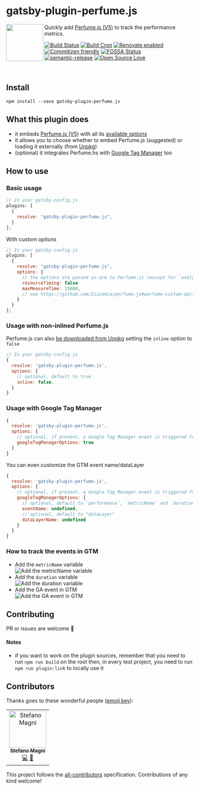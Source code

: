 # gatsby-plugin-perfume.js

<a href="http://www.perfumejs.com/">
  <img src="https://raw.githubusercontent.com/Zizzamia/perfume.js/master/docs/src/assets/perfume-logo-v2-1-2.png" align="left" width="100" />
</a>

Quickly add [Perfume.js (V5)](https://github.com/zizzamia/perfume.js) to track the performance metrics.

[![Build Status](https://travis-ci.com/NoriSte/gatsby-plugin-perfume.js.svg?branch=master)](https://travis-ci.com/NoriSte/gatsby-plugin-perfume.js)
[![Build Cron](https://img.shields.io/badge/build%20cron-weekly-44cc11.svg)](https://travis-ci.com/NoriSte/gatsby-plugin-perfume.js)
[![Renovate enabled](https://img.shields.io/badge/renovate-enabled-brightgreen.svg)](https://renovatebot.com/)
<br />
[![Commitizen friendly](https://img.shields.io/badge/commitizen-friendly-brightgreen.svg)](http://commitizen.github.io/cz-cli/)
[![FOSSA Status](https://app.fossa.com/api/projects/git%2Bgithub.com%2FNoriSte%2Fgatsby-plugin-perfume.js.svg?type=shield)](https://app.fossa.com/projects/git%2Bgithub.com%2FNoriSte%2Fgatsby-plugin-perfume.js?ref=badge_shield)
<br />
[![semantic-release](https://img.shields.io/badge/%20%20%F0%9F%93%A6%F0%9F%9A%80-semantic--release-e10079.svg)](https://github.com/semantic-release/semantic-release)
[![Open Source
Love](https://badges.frapsoft.com/os/mit/mit.svg?v=102)](https://github.com/ellerbrock/open-source-badge/)

<div style="clear:both" />
<br />

## Install

`npm install --save gatsby-plugin-perfume.js`

## What this plugin does

- it embeds [Perfume.js (V5)](https://github.com/Zizzamia/perfume.js) with all its [available options](https://github.com/Zizzamia/perfume.js#perfume-custom-options)
- it allows you to choose whether to embed Perfume.js (suggested) or loading it externally (from [Unpkg](https://unpkg.com))
- (optional) it integrates Perfume.hs with [Google Tag Manager](https://tagmanager.google.com) too

## How to use

### Basic usage

```javascript
// In your gatsby-config.js
plugins: [
  {
    resolve: "gatsby-plugin-perfume.js",
  }
];
```

With custom options

```javascript
// In your gatsby-config.js
plugins: [
  {
    resolve: "gatsby-plugin-perfume.js",
    options: {
      // the options are passed as-are to Perfume.js (except for `analyticsTracker`)
      resourceTiming: false
      maxMeasureTime: 15000,
      // see https://github.com/Zizzamia/perfume.js#perfume-custom-options for all the available options
    }
  }
];
```

### Usage with non-inlined Perfume.js

Perfume.js can also [be downloaded from
Unpkg](https://unpkg.com/perfume.js/dist/perfume.umd.min.js) setting the `inline` option to `false`

```javascript
// In your gatsby-config.js
{
  resolve: 'gatsby-plugin-perfume.js',
  options: {
    // optional, default to true
    inline: false,
  }
}
```

### Usage with Google Tag Manager

```javascript
{
  resolve: 'gatsby-plugin-perfume.js',
  options: {
    // optional, if present, a Google Tag Manager event is triggered for every specified performance metric (the event is `performance`)
    googleTagManagerOptions: true
  }
}
```

You can even customize the GTM event name/dataLayer

```javascript
{
  resolve: 'gatsby-plugin-perfume.js',
  options: {
    // optional, if present, a Google Tag Manager event is triggered for every specified performance metric
    googleTagManagerOptions: {
      // optional, default to `performance`, `metricName` and `duration` are passed as event data
      eventName: undefined,
      // optional, default to "dataLayer"
      dataLayerName: undefined
    }
  }
}
```

### How to track the events in GTM

- Add the `metricName` variable<br />
  ![Add the `metricName`
variable](https://raw.githubusercontent.com/NoriSte/gatsby-plugin-perfume.js/master/assets/gtm-perfume-var-1.png)
- Add the `duration` variable<br />
  ![Add the `duration` variable](https://raw.githubusercontent.com/NoriSte/gatsby-plugin-perfume.js/master/assets/gtm-perfume-var-2.png)
- Add the GA event in GTM<br />
  ![Add the GA event in GTM](https://raw.githubusercontent.com/NoriSte/gatsby-plugin-perfume.js/master/assets/gtm-perfume-ga-event.png)

## Contributing

PR or issues are welcome 👋

#### Notes

- if you want to work on the plugin sources, remember that you need to run `npm run build` on the root
  then, in every test project, you need to run `npm run plugin:link` to locally use it

## Contributors

Thanks goes to these wonderful people ([emoji key](https://allcontributors.org/docs/en/emoji-key)):

<!-- ALL-CONTRIBUTORS-LIST:START - Do not remove or modify this section -->
<!-- prettier-ignore -->
<table><tr><td align="center"><a href="https://twitter.com/NoriSte"><img src="https://avatars0.githubusercontent.com/u/173663?v=4" width="100px;" alt="Stefano Magni"/><br /><sub><b>Stefano Magni</b></sub></a><br /><a href="https://github.com/NoriSte/gatsby-plugin-perfume.js/commits?author=NoriSte" title="Code">💻</a> <a href="https://github.com/NoriSte/gatsby-plugin-perfume.js/commits?author=NoriSte" title="Documentation">📖</a></td></tr></table>

<!-- ALL-CONTRIBUTORS-LIST:END -->

This project follows the [all-contributors](https://github.com/all-contributors/all-contributors) specification. Contributions of any kind welcome!
